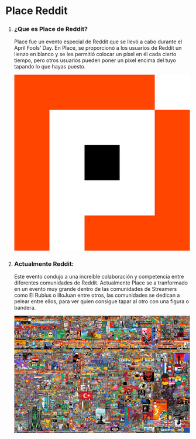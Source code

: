 # Place Reddit

1. ### ¿Que es Place de Reddit?

    Place fue un evento especial de Reddit que se llevó a cabo durante el April Fools’ Day. En Place, se proporcionó a los usuarios de Reddit un lienzo en blanco y se les permitió colocar un píxel en él cada cierto tiempo, pero otros usuarios pueden poner un pixel encima del tuyo tapando lo que hayas puesto. 

    ![U+200E](https://github.com/JxviHub/SMX2-M8UF1A3.-Historia-de-la-web/blob/main/Place_2022.svg%20(1).png "imagen")

2. ### Actualmente Reddit:

    Este evento condujo a una increíble colaboración y competencia entre diferentes comunidades de Reddit. Actualmente Place se a tranformado en un evento muy grande dentro de las comunidades de Streamers como El Rubius o illoJuan entre otros, las comunidades se dedican a pelear entre ellos, para ver quien consigue tapar al otro con una figura o bandera.

    ![U+200E](https://github.com/JxviHub/SMX2-M8UF1A3.-Historia-de-la-web/blob/main/i3dsaf4l46eb1.jpg "imagen") 